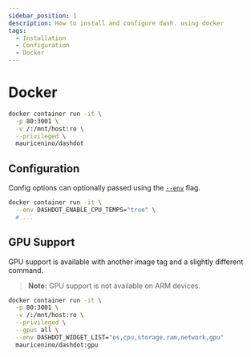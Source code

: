 ```yaml
---
sidebar_position: 1
description: How to install and configure dash. using docker
tags:
  - Installation
  - Configuration
  - Docker
---
```


# Docker

```bash
docker container run -it \
  -p 80:3001 \
  -v /:/mnt/host:ro \
  --privileged \
  mauricenino/dashdot
```

## Configuration

Config options can optionally passed using the
[`--env`](https://docs.docker.com/engine/reference/commandline/run/#set-environment-variables--e---env---env-file)
flag.

```bash
docker container run -it \
  --env DASHDOT_ENABLE_CPU_TEMPS="true" \
  # ...
```

## GPU Support

GPU support is available with another image tag and a slightly different command.

> **Note:** GPU support is not available on ARM devices.

```bash
docker container run -it \
  -p 80:3001 \
  -v /:/mnt/host:ro \
  --privileged \
  --gpus all \
  --env DASHDOT_WIDGET_LIST="os,cpu,storage,ram,network,gpu"
  mauricenino/dashdot:gpu
```

